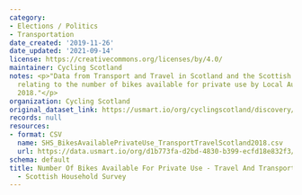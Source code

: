 ```yaml
---
category:
- Elections / Politics
- Transportation
date_created: '2019-11-26'
date_updated: '2021-09-14'
license: https://creativecommons.org/licenses/by/4.0/
maintainer: Cycling Scotland
notes: <p>"Data from Transport and Travel in Scotland and the Scottish Household Survey
  relating to the number of bikes available for private use by Local Authority in
  2018."</p>
organization: Cycling Scotland
original_dataset_link: https://usmart.io/org/cyclingscotland/discovery/discovery-view-detail/e37ae792-6b5c-4a3f-9008-f550cac033fb
records: null
resources:
- format: CSV
  name: SHS_BikesAvailablePrivateUse_TransportTravelScotland2018.csv
  url: https://data.usmart.io/org/d1b773fa-d2bd-4830-b399-ecfd18e832f3/resource?resourceGUID=66c2ca92-773a-40d0-bb28-0423e73fc59a
schema: default
title: Number Of Bikes Available For Private Use - Travel And Transport Scotland 2018
  - Scottish Household Survey
---
```

